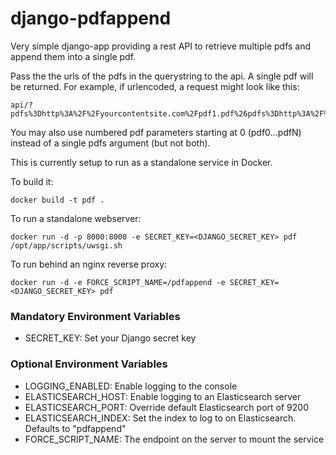 # django-pdfappend
Very simple django-app providing a rest API to retrieve multiple pdfs and
append them into a single pdf.

Pass the the urls of the pdfs in the querystring to the api. A single pdf will be returned.
For example, if urlencoded, a request might look like this:

```
api/?pdfs%3Dhttp%3A%2F%2Fyourcontentsite.com%2Fpdf1.pdf%26pdfs%3Dhttp%3A%2F%2Fyourcontentsite%2Fpdf2.pdf
```
You may also use numbered pdf parameters starting at 0 (pdf0...pdfN) instead of a single pdfs argument (but not both).


This is currently setup to run as a standalone service in Docker.

To build it:

    docker build -t pdf .

To run a standalone webserver:

    docker run -d -p 8000:8000 -e SECRET_KEY=<DJANGO_SECRET_KEY> pdf /opt/app/scripts/uwsgi.sh
    
To run behind an nginx reverse proxy:

    docker run -d -e FORCE_SCRIPT_NAME=/pdfappend -e SECRET_KEY=<DJANGO_SECRET_KEY> pdf

### Mandatory Environment Variables

* SECRET_KEY: Set your Django secret key

### Optional Environment Variables

* LOGGING_ENABLED: Enable logging to the console
* ELASTICSEARCH_HOST: Enable logging to an Elasticsearch server
* ELASTICSEARCH_PORT: Override default Elasticsearch port of 9200
* ELASTICSEARCH_INDEX: Set the index to log to on Elasticsearch. Defaults to "pdfappend"
* FORCE_SCRIPT_NAME: The endpoint on the server to mount the service
